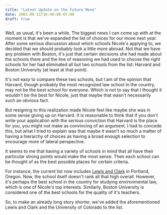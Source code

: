 ```yaml
---
title: "Latest Update on the Future Move"
date: 2003-09-11T16:40:00-07:00
draft: true
---
```

Well, as usual, it's been a while. The biggest news I can come up with at the moment is that we've expanded the list of choices for our move next year. After some serious discussion about which schools Nicole's applying to, we decided that we should probably look a little more abroad. Not that we have any problem with Boston, it's just that certain decisions she had made about the schools there and the line of reasoning we had used to choose the right schools for her had eliminated all but two schools from the list: Harvard and Boston University (at least at that point).

It's not easy to compare these two schools, but I am of the opinion that Harvard, though probably the most recognized law school in the country, may not be the best school for everyone. Which is not to say that I thought it wouldn't be the best for Nicole, just that maybe that wasn't necessarily such an obvious fact.

But resigning to this realization made Nicole feel like maybe she was in some sense giving up on Harvard. It is reasonable to think that if you don't write your application with the serious conviction that Harvard is the place for you, you might not make as convincing of an argument. I had to concede this, but what I tried to explain was that maybe it wasn't so much a matter of having a hierarchy of choices as having a broad enough selection to encourage more of lateral perspective. 

It seems to me that having a variety of schools in mind that all have their particular strong points would make the most sense. Then each school can be thought of as the best possible places for certain criteria. 

For instance, the current list now includes [Lewis and Clark](https://web.archive.org/web/20031024225714/http://www.lclark.edu/LAW/) in Portland, Oregon. Now, the school itself doesn't rank all that high overall. However, it's perhaps the best school in the country for studying environmental law, which is one of Nicole's top interests. Similarly, Boston University is considered one of the best schools for the quality of it's teachers.

So, to make an already long story shorter, we've added the aforementioned Lewis and Clark and the University of Colorado to the list.
